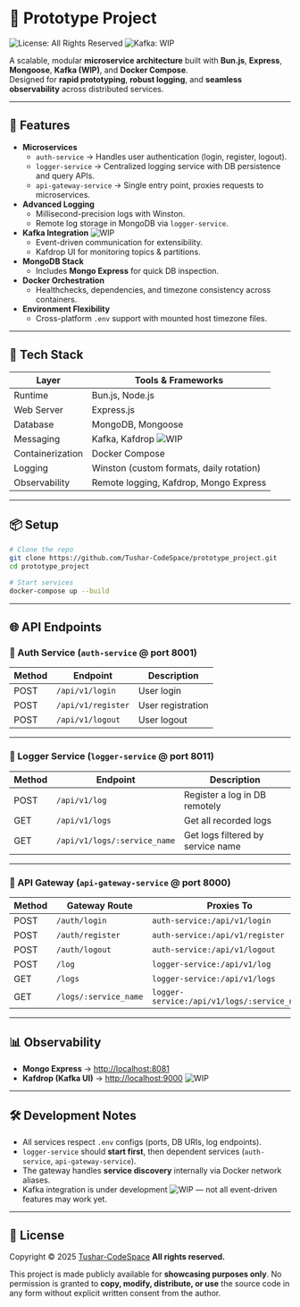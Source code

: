 # 🧪 Prototype Project

![License: All Rights Reserved](https://img.shields.io/badge/license-All%20Rights%20Reserved-red.svg)
![Kafka: WIP](https://img.shields.io/badge/Kafka-WIP-orange)

A scalable, modular **microservice architecture** built with **Bun.js**, **Express**, **Mongoose**, **Kafka (WIP)**, and **Docker Compose**.  
Designed for **rapid prototyping**, **robust logging**, and **seamless observability** across distributed services.

---

## 🚀 Features

- **Microservices**
  - `auth-service` → Handles user authentication (login, register, logout).
  - `logger-service` → Centralized logging service with DB persistence and query APIs.
  - `api-gateway-service` → Single entry point, proxies requests to microservices.
- **Advanced Logging**
  - Millisecond-precision logs with Winston.
  - Remote log storage in MongoDB via `logger-service`.
- **Kafka Integration** ![WIP](https://img.shields.io/badge/WIP-orange)
  - Event-driven communication for extensibility.
  - Kafdrop UI for monitoring topics & partitions.
- **MongoDB Stack**
  - Includes **Mongo Express** for quick DB inspection.
- **Docker Orchestration**
  - Healthchecks, dependencies, and timezone consistency across containers.
- **Environment Flexibility**
  - Cross-platform `.env` support with mounted host timezone files.

---

## 🧰 Tech Stack

| Layer            | Tools & Frameworks                                            |
|------------------|---------------------------------------------------------------|
| Runtime          | Bun.js, Node.js                                               |
| Web Server       | Express.js                                                    |
| Database         | MongoDB, Mongoose                                             |
| Messaging        | Kafka, Kafdrop ![WIP](https://img.shields.io/badge/WIP-orange)|
| Containerization | Docker Compose                                                |
| Logging          | Winston (custom formats, daily rotation)                      |
| Observability    | Remote logging, Kafdrop, Mongo Express                        |

---

## 📦 Setup

```bash
# Clone the repo
git clone https://github.com/Tushar-CodeSpace/prototype_project.git
cd prototype_project

# Start services
docker-compose up --build
````

---

## 🌐 API Endpoints

### 🔑 Auth Service (`auth-service` @ port **8001**)

| Method | Endpoint           | Description       |
| ------ | ------------------ | ----------------- |
| POST   | `/api/v1/login`    | User login        |
| POST   | `/api/v1/register` | User registration |
| POST   | `/api/v1/logout`   | User logout       |

---

### 📝 Logger Service (`logger-service` @ port **8011**)

| Method | Endpoint                     | Description                       |
| ------ | ---------------------------- | --------------------------------- |
| POST   | `/api/v1/log`                | Register a log in DB remotely     |
| GET    | `/api/v1/logs`               | Get all recorded logs             |
| GET    | `/api/v1/logs/:service_name` | Get logs filtered by service name |

---

### 🌉 API Gateway (`api-gateway-service` @ port **8000**)

| Method | Gateway Route         | Proxies To                                  |
| ------ | --------------------- | ------------------------------------------- |
| POST   | `/auth/login`         | `auth-service:/api/v1/login`                |
| POST   | `/auth/register`      | `auth-service:/api/v1/register`             |
| POST   | `/auth/logout`        | `auth-service:/api/v1/logout`               |
| POST   | `/log`                | `logger-service:/api/v1/log`                |
| GET    | `/logs`               | `logger-service:/api/v1/logs`               |
| GET    | `/logs/:service_name` | `logger-service:/api/v1/logs/:service_name` |

---

## 📊 Observability

* **Mongo Express** → [http://localhost:8081](http://localhost:8081)
* **Kafdrop (Kafka UI)** → [http://localhost:9000](http://localhost:9000) ![WIP](https://img.shields.io/badge/WIP-orange)

---

## 🛠 Development Notes

* All services respect `.env` configs (ports, DB URIs, log endpoints).
* `logger-service` should **start first**, then dependent services (`auth-service`, `api-gateway-service`).
* The gateway handles **service discovery** internally via Docker network aliases.
* Kafka integration is under development ![WIP](https://img.shields.io/badge/WIP-orange) — not all event-driven features may work yet.

---

## 📜 License

Copyright © 2025 [Tushar-CodeSpace](https://github.com/Tushar-CodeSpace)
**All rights reserved.**

This project is made publicly available for **showcasing purposes only**.
No permission is granted to **copy, modify, distribute, or use** the source code in any form without explicit written consent from the author.
